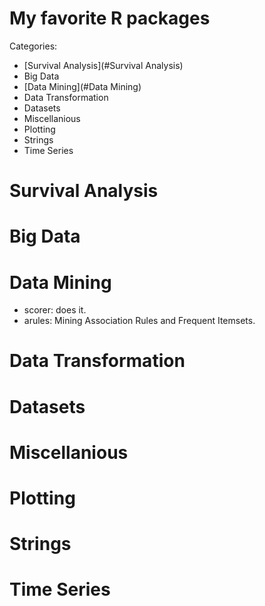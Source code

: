 # My favorite R packages


Categories:  
- [Survival Analysis](#Survival Analysis)
- Big Data
- [Data Mining](#Data Mining)
- Data Transformation
- Datasets
- Miscellanious
- Plotting
- Strings
- Time Series

# Survival Analysis

# Big Data

# Data Mining
- scorer: does it.
- arules: Mining Association Rules and Frequent Itemsets.

# Data Transformation

# Datasets

# Miscellanious

# Plotting

# Strings

# Time Series
